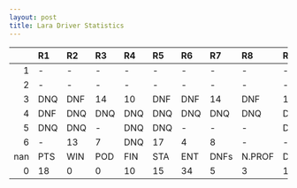 ```yaml
---
layout: post 
title: Lara Driver Statistics
--- 
```


|     | R1   | R2   | R3   | R4   | R5   | R6   | R7   | R8     | R9   | R10   | R11   | R12   | Points   | Pos   |
|----:|:-----|:-----|:-----|:-----|:-----|:-----|:-----|:-------|:-----|:------|:------|:------|:---------|:------|
|   1 | -    | -    | -    | -    | -    | -    | -    | -      | -    | -     | -     | -     | 70.0     | 6.0   |
|   2 | -    | -    | -    | -    | -    | -    | -    | -      | -    | -     | -     | -     | 105.0    | 3.0   |
|   3 | DNQ  | DNF  | 14   | 10   | DNF  | DNF  | 14   | DNF    | 13   | DNQ   | 13    | -     | 129.0    | 3.0   |
|   4 | DNF  | DNQ  | DNQ  | DNQ  | DNQ  | DNQ  | DNQ  | DNQ    | DNQ  | DNQ   | DNQ   | -     | 131.0    | 2.0   |
|   5 | DNQ  | DNQ  | -    | DNQ  | DNQ  | -    | -    | -      | DNQ  | DNQ   | -     | -     | 60.0     | 8.0   |
|   6 | -    | 13   | 7    | DNQ  | 17   | 4    | 8    | -      | -    | nan   | nan   | nan   | 103.0    | 1.0   |
| nan | PTS  | WIN  | POD  | FIN  | STA  | ENT  | DNFs | N.PROF | DNQ  | %FIN  | PPR   | BST   | CHA      | RNK   |
|   0 | 18   | 0    | 0    | 10   | 15   | 34   | 5    | 3      | 19   | 66.67 | 0.53  | 4     | 0.0      | 40.0  |